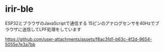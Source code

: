 # irir-ble

ESP32とブラウザのJavaScriptで通信する
15ピンのアナログセンサを40Hzでブラウザに送信してLPF処理をしています


https://github.com/user-attachments/assets/f8ac3fd1-b63c-4f2d-9654-5055e7e3a7bb


